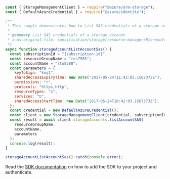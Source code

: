 ```javascript
const { StorageManagementClient } = require("@azure/arm-storage");
const { DefaultAzureCredential } = require("@azure/identity");

/**
 * This sample demonstrates how to List SAS credentials of a storage account.
 *
 * @summary List SAS credentials of a storage account.
 * x-ms-original-file: specification/storage/resource-manager/Microsoft.Storage/stable/2021-09-01/examples/StorageAccountListAccountSAS.json
 */
async function storageAccountListAccountSas() {
  const subscriptionId = "{subscription-id}";
  const resourceGroupName = "res7985";
  const accountName = "sto8588";
  const parameters = {
    keyToSign: "key1",
    sharedAccessExpiryTime: new Date("2017-05-24T11:42:03.1567373Z"),
    permissions: "r",
    protocols: "https,http",
    resourceTypes: "s",
    services: "b",
    sharedAccessStartTime: new Date("2017-05-24T10:42:03.1567373Z"),
  };
  const credential = new DefaultAzureCredential();
  const client = new StorageManagementClient(credential, subscriptionId);
  const result = await client.storageAccounts.listAccountSAS(
    resourceGroupName,
    accountName,
    parameters
  );
  console.log(result);
}

storageAccountListAccountSas().catch(console.error);
```

Read the [SDK documentation](https://github.com/Azure/azure-sdk-for-js/blob/%40azure%2Farm-storage_17.2.0/sdk/storage/arm-storage/README.md) on how to add the SDK to your project and authenticate.
